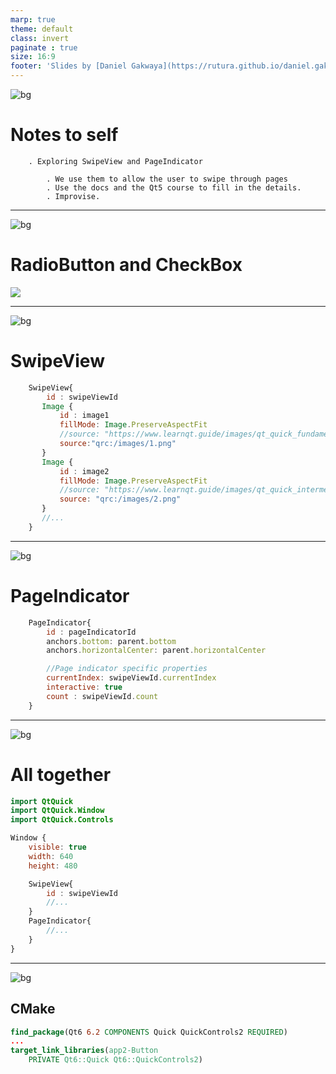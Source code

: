 ```yaml
---
marp: true
theme: default
class: invert
paginate : true
size: 16:9
footer: 'Slides by [Daniel Gakwaya](https://rutura.github.io/daniel.gakwaya/) at [LearnQtGuide](https://www.learnqt.guide/)'
---
```

![bg](images/slide_background.png)
# Notes to self
        . Exploring SwipeView and PageIndicator

            . We use them to allow the user to swipe through pages
            . Use the docs and the Qt5 course to fill in the details.
            . Improvise.
        

---
![bg](images/slide_background.png)
# RadioButton and CheckBox
![](images/1.png)

---
![bg](images/slide_background.png)
# SwipeView
```qml
    SwipeView{
        id : swipeViewId
       Image {
           id : image1
           fillMode: Image.PreserveAspectFit
           //source: "https://www.learnqt.guide/images/qt_quick_fundamentals.png"
           source:"qrc:/images/1.png"
       }
       Image {
           id : image2
           fillMode: Image.PreserveAspectFit
           //source: "https://www.learnqt.guide/images/qt_quick_intermediate.png"
           source: "qrc:/images/2.png"
       }
       //...
    }
```

---

![bg](images/slide_background.png)
# PageIndicator
```qml
    PageIndicator{
        id : pageIndicatorId
        anchors.bottom: parent.bottom
        anchors.horizontalCenter: parent.horizontalCenter

        //Page indicator specific properties
        currentIndex: swipeViewId.currentIndex
        interactive: true
        count : swipeViewId.count
    }
```

---

![bg](images/slide_background.png)
# All together
```qml
import QtQuick
import QtQuick.Window
import QtQuick.Controls

Window {
    visible: true
    width: 640
    height: 480

    SwipeView{
        id : swipeViewId
        //...
    }
    PageIndicator{
        //...
    }
}
```

---

![bg](images/slide_background.png)
## CMake
```cmake
find_package(Qt6 6.2 COMPONENTS Quick QuickControls2 REQUIRED)
...
target_link_libraries(app2-Button
    PRIVATE Qt6::Quick Qt6::QuickControls2)

```

